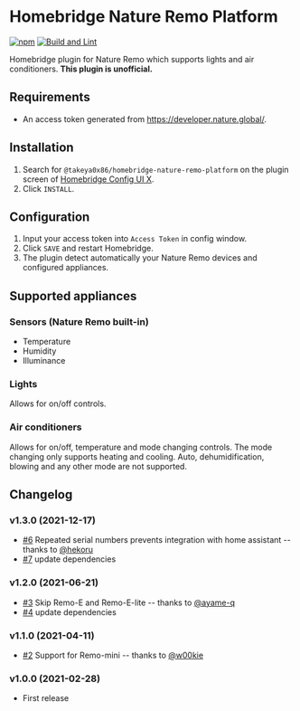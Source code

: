 # Homebridge Nature Remo Platform

[![npm](https://badgen.net/npm/v/@takeya0x86/homebridge-nature-remo-platform?icon=npm&label)](https://www.npmjs.com/package/@takeya0x86/homebridge-nature-remo-platform)
[![Build and Lint](https://github.com/takeya0x86/homebridge-nature-remo-platform/actions/workflows/build.yml/badge.svg)](https://github.com/takeya0x86/homebridge-nature-remo-platform/actions/workflows/build.yml)

Homebridge plugin for Nature Remo which supports lights and air conditioners. **This plugin is unofficial.**

## Requirements

* An access token generated from https://developer.nature.global/.

## Installation

1. Search for `@takeya0x86/homebridge-nature-remo-platform` on the plugin screen of [Homebridge Config UI X](https://github.com/oznu/homebridge-config-ui-x).
2. Click `INSTALL`.

## Configuration

1. Input your access token into `Access Token` in config window.
2. Click `SAVE` and restart Homebridge.
3. The plugin detect automatically your Nature Remo devices and configured appliances.

## Supported appliances

### Sensors (Nature Remo built-in)

* Temperature
* Humidity
* Illuminance

### Lights

Allows for on/off controls.

### Air conditioners

Allows for on/off, temperature and mode changing controls. The mode changing only supports heating and cooling. Auto, dehumidification, blowing and any other mode are not supported.

## Changelog

### v1.3.0 (2021-12-17)

- [#6](https://github.com/takeya0x86/homebridge-nature-remo-platform/pull/6) Repeated serial numbers prevents integration with home assistant -- thanks to [@hekoru](https://github.com/hekoru)
- [#7](https://github.com/takeya0x86/homebridge-nature-remo-platform/pull/7) update dependencies

### v1.2.0 (2021-06-21)

- [#3](https://github.com/takeya0x86/homebridge-nature-remo-platform/pull/3) Skip Remo-E and Remo-E-lite -- thanks to [@ayame-q](https://github.com/ayame-q)
- [#4](https://github.com/takeya0x86/homebridge-nature-remo-platform/pull/4) update dependencies

### v1.1.0 (2021-04-11)

- [#2](https://github.com/takeya0x86/homebridge-nature-remo-platform/pull/2) Support for Remo-mini -- thanks to [@w00kie](https://github.com/w00kie)

### v1.0.0 (2021-02-28)

- First release